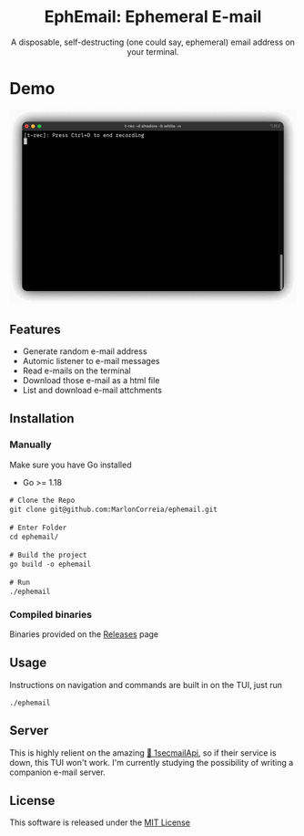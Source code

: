 <div align="center">
 <h1><strong>EphEmail:  Ephemeral E-mail</strong></h1>

 A disposable, self-destructing (one could say, ephemeral) email address on your terminal.
</div>


# Demo

![demo](./docs/demo.gif)


## Features

- Generate random e-mail address
- Automic listener to e-mail messages
- Read e-mails on the terminal
- Download those e-mail as a html file
- List and download e-mail attchments


## Installation

### Manually

Make sure you have Go installed

* Go >= 1.18

```curl
# Clone the Repo
git clone git@github.com:MarlonCorreia/ephemail.git

# Enter Folder
cd ephemail/

# Build the project
go build -o ephemail

# Run
./ephemail
```

### Compiled binaries

Binaries provided on the [Releases](https://github.com/MarlonCorreia/ephemail/releases) page

## Usage 
Instructions on navigation and commands are built in on the TUI, just run

```curl
./ephemail
```

## Server

This is highly relient on the amazing [💛 1secmailApi](https://www.1secmail.com/api/), so if their service is down, this TUI won't work. I'm currently studying the possibility of writing a companion e-mail server.

## License

This software is released under the [MIT License](https://github.com/MarlonCorreia/ephemail/blob/main/LICENSE)
